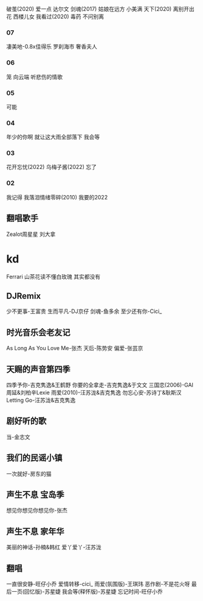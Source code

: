 破茧(2020)
爱一点
达尔文
剑魂(2017)
姑娘在远方
小美满
天下(2020)
离别开出花
西楼儿女
我看过(2020)
毒药
不问别离
### 07
凄美地-0.8x佳得乐
罗刹海市
奢香夫人
### 06
笼
向云端
听悲伤的情歌
### 05
可能
### 04
年少的你啊
就让这大雨全部落下
我会等
### 03
花开忘忧(2022)
乌梅子酱(2022)
忘了
### 02
我记得
我落泪情绪零碎(2010)
我要的2022
## 翻唱歌手
Zealot周星星
刘大拿
# kd
Ferrari
山茶花读不懂白玫瑰
其实都没有
## DJRemix
少不更事-王富贵
生而平凡-DJ京仔
剑魂-鱼多余
至少还有你-Cici_
## 时光音乐会老友记
As Long As You Love Me-张杰
天后-陈势安
偏爱-张芸京
## 天赐的声音第四季
四季予你-吉克隽逸&王鹤野
你要的全拿走-吉克隽逸&于文文
三国恋(2006)-GAI周延&刘柏辛Lexie
雨爱(2010)-汪苏泷&吉克隽逸
勿忘心安-苏诗丁&耿斯汉
Letting Go-汪苏泷&吉克隽逸
## 剧好听的歌
当-金志文
## 我们的民谣小镇
一次就好-房东的猫
## 声生不息 宝岛季
想见你想见你想见你-张杰
## 声生不息 家年华
美丽的神话-孙楠&韩红
爱丫爱丫-汪苏泷
## 翻唱
一直很安静-旺仔小乔
爱情转移-cici_
雨爱(氛围版)-王琪玮
恶作剧-不是花火呀
最后一页(回忆版)-苏星婕
我会等(释怀版)-苏星婕
忘记时间-旺仔小乔